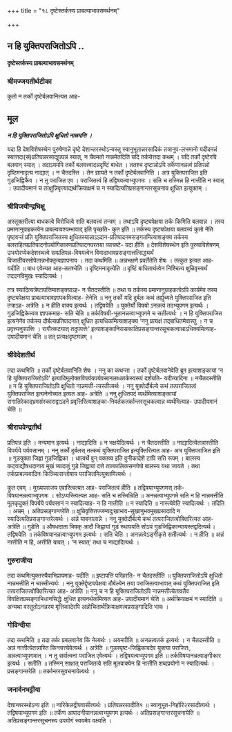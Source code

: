 +++
title = "१८ दृष्टेस्तर्कस्य प्राबल्याभावसमर्थनम्"

+++


## न हि युक्तिपराजितोऽपि ..

**दृष्टेस्तर्कस्य प्राबल्याभावसमर्थनम्**

### **श्रीमज्जयतीर्थटीका**

कुतो न तर्को दृष्टेर्बलवानित्यत आह-

## **मूल**

***न हि युक्तिपराजितोऽपि क्षुधितो नान्नमत्ति ।***

यदा हि देशविशेषस्थेन पुरुषेणान्ने दृष्टे देशान्तरस्थोऽन्यस्तु स्वानुभूतान्नरसादिकं तत्रानुप-लभमानो यदीदमन्नं स्यात्तदा(सं)प्रतिपन्नरसाद्युपपन्नं स्यात्, न चैवमतो नान्नमेतदिति यदि तर्कयेत्तदा कथम् । यदि तर्को दृष्टेरपि बलवान् स्यात् । तदाऽयमपि तर्को बलवत्त्वादन्नदृष्टिं बाधेत । ततश्च दृष्टान्नोऽपि तर्केणानन्नत्वं प्रतिपन्नो दृष्टिमनादृत्य नाद्यात् । न चैतदस्ति । तेन ज्ञायते न तर्को दृष्टेर्बलवानिति । अत्र युक्तिपराजित इति गुडजिह्विकैव । न तु पराजित एव । पराजितत्वं हि तद्विषयत्वाभ्युपगमः । सति च तस्मिन्न हि नात्तीति न स्यात् । उपादीयमानं च तत्क्षुन्निवृत्त्याद्यर्थक्रियाक्षमं च न स्यादित्यतिप्रसङ्गान्तरसूचनाय क्षुधित इत्युक्तम् ।

### **श्रीविजयीन्द्रभिक्षु**

अस्तूक्तरीत्या बाधकत्वे विरोधित्वे सति बलवत्त्वं तन्त्रम् । तथाऽपि दृष्ट्यपेक्षया तर्कः किमिति बलवान्न । तस्य प्रमाणानुग्राहकत्वेन प्राबल्यावश्यम्भावाद् इति पृच्छति- कुत इति ॥ तर्कस्य दृष्ट्यपेक्षया बलवत्त्वं कुतो नेति पृष्टवन्तं प्रति युक्तिपराजितस्य क्षुधितस्यान्नाऽऽदान-प्रतिपादनमसङ्गतमित्याशङ्क्य तर्कस्य बलराहित्यप्रतिपादनोपयोगिकारणप्रतिपादनपरतया व्याचष्टे- यदा हीति ॥ देशविशेषस्थेन इति पुरुषाविशेषणम् उभयोरप्येकदेशस्थत्वे सम्प्रतिपन्न-विषयत्वेन विवादाभावप्रसङ्गात्तत्सिद्ध्यर्थं विजातीयरसोपेतान्नभोक्तृत्वज्ञापनाय । तदा कथमिति ॥ अन्नभक्षणे प्रवर्तेतेति शेषः । तत्कुत इत्यत आह- यदीति ॥ बाध एवेत्यत आह-ततश्चेति ॥ दृष्टिमनादृत्येति ॥ दृष्टिं बाधितार्थत्वेन निश्चित्य क्षुन्निवृत्त्यर्थं तददनविमुखः स्यादित्यर्थः ।

तत्र स्यादित्यत्रेष्टापत्तिमाशङ्क्याऽह- न चैतदस्तीति ॥ तथा च तर्कस्य प्रमाणानुग्राहकत्वेऽपि कार्यमेव तस्य दृष्ट्यपेक्षया प्राबल्याभावज्ञापकमित्याह- तेनेति ॥ ननु तर्को यदि दुर्बलः कथं तर्ह्युच्यते युक्तिपराजित इति तत्राऽह- अत्रेति ॥ न हीति वाक्य इत्यर्थः । तद्विषयेति ॥ युक्तेर्यो विषयो ऽनन्नत्वं तदभ्युपगम इत्यर्थः । गुडजिह्विकेत्यत्र ज्ञापकमाह- सति चेति ॥ तर्कविषयी-भूतानन्नत्वाभ्युपगमे च सतीत्यर्थः । न हि युक्तिपराजित इत्यनेनैव तर्कस्य दौर्बल्यप्रतिपादनात् क्षुधित इत्यधिकमित्याशङ्क्य ‘ननु प्रत्यक्षं तद्बाधितमेवास्तु । न च प्रवृत्त्यनुपपत्तिः । रागौत्कट्यात् तदुपपत्तेः’ इत्याशङ्कानिरासकातिप्रसङ्गान्तरसूचकत्वान्नाऽधिक्यमित्याह- उपादीयमानं चेति ॥ तत् प्रत्यक्षदृष्टमन्नम् ।

### **श्रीवेदेशतीर्थ**

तदा कथमिति ॥ तर्को दृष्टेर्बलवानिति शेषः । ननु का कथन्ता । तर्को दृष्टेर्बलवानेवेति ब्रूम इत्याशङ्कायां ‘न हि युक्तिपराजितोऽपि’ इत्यादिमूलोक्तविपर्ययपर्यवसानलब्धतर्कस्वरूपं दर्शयति- यदीत्यादिना ॥ नचैतदस्तीति ॥ न हि युक्तिपराजितोऽपि क्षुधितो नान्नमत्ती-त्यस्तीत्यर्थः । ननु युक्तेर्दौर्बल्ये कथं तत्पराजितत्वं युक्तिपराजित इत्यनेनोच्यत इत्यत आह- अत्रेति ॥ ननु क्षुधितपदं व्यर्थमित्याशङ्कायां रागातिरेकाद्भ्रमसंस्काराद्वाऽदने प्रवृत्तिरित्याशङ्का-निवर्तकतर्कान्तरसूचकत्वान्न व्यर्थमित्याह- उपादीयमानं चेति ॥

### **श्रीराघवेन्द्रतीर्थ**

प्रतिपन्न इति । मन्यमान इत्यर्थः । नाद्यादिति ॥ न भक्षयेदित्यर्थः । न चैतदस्तीति ॥ नाद्यादित्येतन्नास्तीति विपर्यये पर्यवसानम् । ननु तर्को दुर्बलस् तत्कथं युक्तिपराजित इत्युक्तिरित्यत आह- अत्र युक्तिपराजित इति ॥ गुडयुक्ता जिह्वा गुडजिह्विका । धात्वर्थे वुन् वक्तव्य इति वुनीकादेशे टापि सति रूपम् । बालस्य कट्वाद्यौषधदानाय मुखं व्यादातुं गुडे जिह्वायां दत्ते तात्कालिकसन्तोषो बालस्य यथा जायते । तथा तर्कप्राबल्यवादिनः किञ्चित्सन्तोषाय पराजितमित्युक्तमित्यर्थः ।

कुत एवम् । मुख्यपराजय एवास्त्वित्यत आह- पराजितत्वं हीति ॥ तद्विषयाभ्युपगमस् तर्क-विषयानन्नत्वाभ्युपगमः । सोऽप्यस्त्वित्यत आह- सति च तस्मिन्निति ॥ अनन्नत्वाभ्युपगमे सति न हि नान्नमत्तीति मूलकृदुक्तं विपर्यये पर्यवसानं न स्यादित्याह- न हि नात्तीति ॥ न स्यादिति ॥ नास्त्येवेति स्यादित्यर्थः । तदिति । अन्नम् । अतिप्रसङ्गान्तरेति ॥ क्षुन्निवृत्तितज्जन्यदुःखाभाव-सुखानुभवमुखप्रसादादि न स्यादित्यतिप्रसङ्गान्तरेत्यर्थः । अन्ने यावनालान्ने । ननु युक्तेर्दौर्बल्ये कथं तत्पराजितत्वोक्तिरित्यत आह- अत्रेति ॥ गुडेति ॥ औषधदाता भिषक् आदौ जिह्वायां गुडं स्थापयति सोऽयं गुडजिह्विकान्यायस्तद्वदित्यर्थः। तद्विषयेति ॥ तर्कविषयानन्नत्वाभ्युपगम इत्यर्थः । सति चेति । अनन्नत्वेऽङ्गीकृते सतीत्यर्थः । न हीति ॥ अन्नं नात्तीति न हि, अत्तीति यावत् । ‘न स्यात्’ तथा च नाद्यादित्यर्थः ।

### **गुरुराजीया**

तदा कथमित्युक्तस्यैवाभिप्रायमाह- यदीति ॥ इष्टापत्तिं परिहरति- न चैतदस्तीति ॥ युक्तिपराजितोऽपि क्षुधितो नान्नमत्तीति न चास्तीत्यर्थः । ननु युक्तेर्द्दृष्ट्यपेक्षया दौर्बल्येन तया पराजितत्वाभावात् कथं युक्तिपराजित इति तत्पराजितत्वोक्तिरित्यत आह- अत्रेति ॥ ननु च न हि युक्तिपराजितोऽपि नान्नमत्तीत्येतावतैव विवक्षितप्रसङ्गाभिधानसिद्धेः क्षुधित इत्यनर्थकमित्यत आह- उपादीयमानं चेति ॥ अर्थक्रियाक्षमं न स्यादिति ॥ अन्यथा वस्तुतोऽनन्नस्य मृत्तिकादेरपि अन्नोचितार्थक्रियाक्षमत्वप्रसङ्गादिति भावः ।

### **गोविन्दीया**

तदा कथमिति ॥ तदा तर्कः प्रबलवानेव किं नेत्यर्थः । अयमपीति ॥ अनन्नत्वतर्क इत्यर्थः । न चैतदस्तीति ॥ अन्नं नात्तीत्येतन्नास्ति किन्त्वत्त्येवेत्यर्थः । अत्रेति ॥ गुडस्पृष्ट-जिह्विकावदेव युक्त्या पराजितः, अन्नत्वाभ्युपगमात् । न तु सर्वात्मना पराजित एवेत्यर्थः । तद्विषयत्वभ्युपगम इति ॥ तर्कविषयानन्नत्वाङ्गीकार इत्यर्थः । सतीति ॥ तस्मिन् साक्षात् पराजितत्वे सति मूलवाक्येन हि नात्तीति शब्दप्रयोगो न स्यादित्यर्थः । प्रसङ्गान्तरेति ॥ तर्कान्तरसुवचनायेत्यर्थः ।

### **जनार्दनभट्टीया**

देशान्तरस्थोऽन्य इति ॥ नारिकेलद्वीपवासीत्यर्थः । प्रतिपन्नरसादीति१ ॥ स्वानुभूत-निर्हारि२रसादीत्यर्थः । तद्विषयाभ्युपगम इति ॥ तर्केण आपादनीयानन्नत्वाभ्युपगम इत्यर्थः । अतिप्रसङ्गान्तरसूचनायेति ॥ अतिप्रसङ्गान्तरसूचनस्य उपयोगं स्वयमेव वक्ष्यति ।

